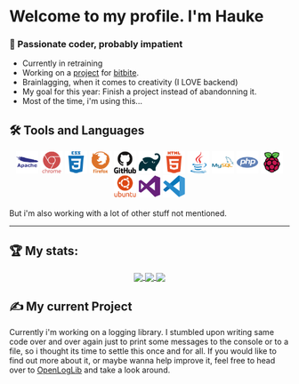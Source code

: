 # Welcome to my profile. I'm Hauke
### :vulcan_salute: Passionate coder, probably impatient
 - Currently in retraining
 - Working on a [project](https://github.com/bitbitedev/openloglib) for [bitbite](https://github.com/bitbitedev).
 - Brainlagging, when it comes to creativity (I LOVE backend)
 - My goal for this year: Finish a project instead of abandonning it.
 - Most of the time, i'm using this...

## :hammer_and_wrench: Tools and Languages
<div align="center">
    <img src="https://github.com/devicons/devicon/blob/master/icons/apache/apache-plain-wordmark.svg" height="40" alt="Apache" title="Apache" />
    <img src="https://github.com/devicons/devicon/blob/master/icons/chrome/chrome-plain-wordmark.svg" height="40" alt="Chrome" title="Chrome" />
    <img src="https://github.com/devicons/devicon/blob/master/icons/css3/css3-plain-wordmark.svg" height="40" alt="CSS3" title="CSS3" />
    <img src="https://github.com/devicons/devicon/blob/master/icons/firefox/firefox-plain-wordmark.svg" height="40" alt="Firefox" title="Firefox" />
    <img src="https://github.com/devicons/devicon/blob/master/icons/github/github-original-wordmark.svg" height="40" alt="GitHub" title="GitHub" />
    <img src="https://github.com/devicons/devicon/blob/master/icons/gradle/gradle-plain.svg" height="40" alt="Gradle" title="Gradle" />
    <img src="https://github.com/devicons/devicon/blob/master/icons/html5/html5-plain-wordmark.svg" height="40" alt="HTML5" title="HTML5" />
    <img src="https://github.com/devicons/devicon/blob/master/icons/java/java-original.svg" height="40" alt="Java" title="Java" />
    <img src="https://github.com/devicons/devicon/blob/master/icons/mysql/mysql-original-wordmark.svg" height="40" alt="MySQL" title="MySQL" />
    <img src="https://github.com/devicons/devicon/blob/master/icons/php/php-plain.svg" height="40" alt="PHP" title="PHP" />
    <img src="https://github.com/devicons/devicon/blob/master/icons/raspberrypi/raspberrypi-original.svg" height="40" alt="RaspberryPi" title="RaspberryPi" />
    <img src="https://github.com/devicons/devicon/blob/master/icons/ubuntu/ubuntu-plain-wordmark.svg" height="40" alt="Ubuntu" title="Ubuntu" />
    <img src="https://github.com/devicons/devicon/blob/master/icons/visualstudio/visualstudio-plain.svg" height="40" alt="Visual Studio" title="Visual Studio" />
    <img src="https://github.com/devicons/devicon/blob/master/icons/vscode/vscode-original.svg" height="40" alt="Visual Studio Code" title="Visual Studio Code" />
</div>
<br />
But i'm also working with a lot of other stuff not mentioned.

---

## :trophy: My stats:
<div align="center">
    <a href="https://github.com/thatsnasu">
        <img align="center" src="https://github-readme-stats.vercel.app/api/top-langs/?username=thatsnasu&layout=compact" height="135" />
    </a>
    <a href="https://github.com/thatsnasu/">
        <img align="center" src="http://github-readme-streak-stats.herokuapp.com?user=thatsnasu&hide_border=true&date_format=j%20M%5B%20Y%5D" height="135" />
    </a>
    <a href="https://github.com/thatsnasu">
        <img align="center" src="https://github-readme-stats.vercel.app/api?username=thatsnasu" height="135" />
    </a>
</div>


## :writing_hand: My current Project
Currently i'm working on a logging library. I stumbled upon writing same code over and over again just to print some messages to the console or to a file, so i thought its time to settle this once and for all.
If you would like to find out more about it, or maybe wanna help improve it, feel free to head over to [OpenLogLib](https://github.com/bitbitedev/openloglib) and take a look around.
